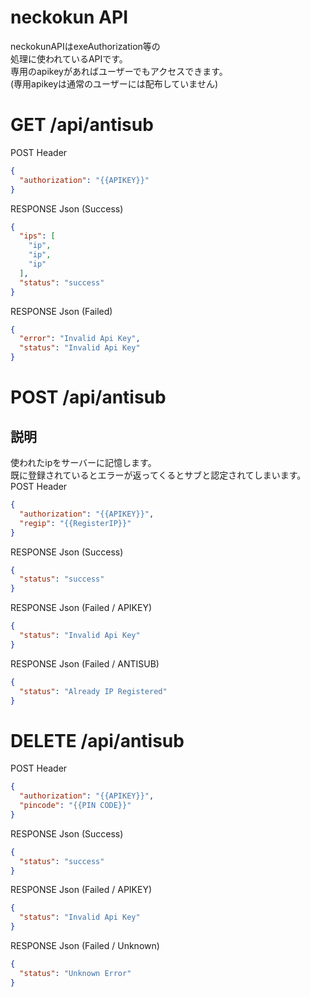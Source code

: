 # neckokun API
neckokunAPIはexeAuthorization等の<br>
処理に使われているAPIです。<br>
専用のapikeyがあればユーザーでもアクセスできます。<br>
(専用apikeyは通常のユーザーには配布していません)

# GET /api/antisub
POST Header
```json
{
  "authorization": "{{APIKEY}}"
}
```
RESPONSE Json (Success)
```json
{
  "ips": [
    "ip",
    "ip",
    "ip"
  ],
  "status": "success"
}
```
RESPONSE Json (Failed)
```json
{
  "error": "Invalid Api Key",
  "status": "Invalid Api Key"
}
```

# POST /api/antisub

## 説明
使われたipをサーバーに記憶します。<br>
既に登録されているとエラーが返ってくるとサブと認定されてしまいます。
POST Header
```json
{
  "authorization": "{{APIKEY}}",
  "regip": "{{RegisterIP}}"
}
```
RESPONSE Json (Success)
```json
{
  "status": "success"
}
```
RESPONSE Json (Failed / APIKEY)
```json
{
  "status": "Invalid Api Key"
}
```
RESPONSE Json (Failed / ANTISUB)
```json
{
  "status": "Already IP Registered"
}
```
# DELETE /api/antisub
POST Header
```json
{
  "authorization": "{{APIKEY}}",
  "pincode": "{{PIN CODE}}"
}
```
RESPONSE Json (Success)
```json
{
  "status": "success"
}
```
RESPONSE Json (Failed / APIKEY)
```json
{
  "status": "Invalid Api Key"
}
```
RESPONSE Json (Failed / Unknown)
```json
{
  "status": "Unknown Error"
}
```
